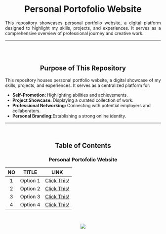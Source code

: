 <!--About-->
<div align=center>
  <h1>
    Personal Portofolio Website
  </h1>
    <p align=justify>
      This repository showcases personal portfolio website, a digital platform designed to highlight my skills, projects, and experiences. It serves as a comprehensive overview of professional journey and creative work.
    </p>
</div>
<!--About End-->

<!--Gap-->
<hr><br><br>
<!--Gap End-->

<!--Purpose-->
<div align=center>
  <h2>
    Purpose of This Repository
  </h2>
</div>
  <p align=justify>
    This repository houses personal portfolio website, a digital showcase of my skills, projects, and experiences. It serves as a centralized platform for:
    <ul>
      <li>
        <strong>Self-Promotion: </strong>Highlighting abilities and achievements.
      </li>
      <li>
        <strong>Project Showcase: </strong>Displaying a curated collection of work.
      </li>
      <li>
        <strong>Professional Networking: </strong>Connecting with potential employers and collaborators.
      </li>
      <li>
        <strong>Personal Branding:</strong>Establishing a strong online identity.
      </li>
    </ul>
  </p>
<!--Purpose End-->

<!--Gap-->
<hr><br>
<!--Gap End-->

<!--Table of Contents-->
<div align=center>
  <h2>
    Table of Contents
  </h2>
  <h3>
    Personal Portofolio Website
  </h3>
  <table >
    <!--Header-->
    <thead align=center>
      <th>NO</th> <th>TITLE</th> <th>LINK</th>
    </thead>
    <!--Header End-->
    <tbody align=center>
      <!-- 1 -->
      <tr>
        <td>1</td>
        <td>Option 1</td>
        <td>
            <a href="https://github.com/guanshiyin28/Personal-Portofolio-Website/tree/main/1.%20Personal%20Portofolio">Click This!</a>
        </td>
      </tr>
      <!-- 1 -->
      <!-- 2 -->
      <tr>
        <td>2</td>
        <td>Option 2</td>
        <td>
            <a href="https://github.com/guanshiyin28/Personal-Portofolio-Website/tree/main/2.%20Personal%20Portofolio">Click This!</a>
        </td>
      </tr>
      <!-- 2 -->
      <!-- 3 -->
      <tr>
        <td>3</td>
        <td>Option 3</td>
        <td>
            <a href="https://github.com/guanshiyin28/Personal-Portofolio-Website/tree/main/3.%20Personal%20Portfolio">Click This!</a>
        </td>
      </tr>
      <!-- 3 -->
      <!-- 4 -->
      <tr>
        <td>4</td>
        <td>Option 4</td>
        <td>
            <a href="https://github.com/guanshiyin28/Personal-Portofolio-Website/tree/main/4.%20Personal%20Portofolio">Click This!</a>
        </td>
      </tr>
      <!-- 4 -->
    </tbody>
  </table>
</div>
<!--Table of Contents End-->

<!--Gap-->
<br>
<!--Gap End-->

<!--Footer-->
<p align="center">
  <a href="https://www.instagram.com/guanshiyin_/">
     <img src="https://capsule-render.vercel.app/api?type=waving&height=200&color=20:72aae3,100:cadbf5&section=footer&reversal=false&textBg=false&fontAlignY=50&descAlign=48&descAlignY=59"/>
  </a>
</p>
